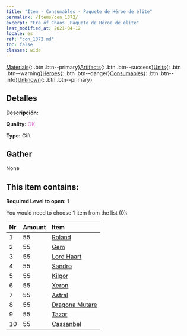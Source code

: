 ```yaml
---
title: "Item - Consumables - Paquete de Héroe de élite"
permalink: /Items/con_1372/
excerpt: "Era of Chaos  Paquete de Héroe de élite"
last_modified_at: 2021-04-12
locale: es
ref: "con_1372.md"
toc: false
classes: wide
---
```

 [Materials](/es/Items/){: .btn .btn--primary}[Artifacts](/es/Items/Artifacts/){: .btn .btn--success}[Units](/es/Items/Units/){: .btn .btn--warning}[Heroes](/es/Items/Heroes/){: .btn .btn--danger}[Consumables](/es/Items/Consumables/){: .btn .btn--info}[Unknown](/es/Items/Unknown/){: .btn .btn--primary}

## Detalles
 **Descripción:** 

 **Quality:** <span style="color: #DA70D6">OK</span>

 **Type:** Gift

## Gather

  None

## This item contains:

 **Required Level to open:** 1

 You would need to choose 1 item from the list (0):

  | Nr | Amount |     Item    |
  |:---|:-------|:------------|
  | 1 | 55 | [Roland](/es/Items/her_362/) | 
  | 2 | 55 | [Gem](/es/Items/her_369/) | 
  | 3 | 55 | [Lord Haart](/es/Items/her_370/) | 
  | 4 | 55 | [Sandro](/es/Items/her_371/) | 
  | 5 | 55 | [Kilgor](/es/Items/her_374/) | 
  | 6 | 55 | [Xeron](/es/Items/her_383/) | 
  | 7 | 55 | [Astral](/es/Items/her_388/) | 
  | 8 | 55 | [Dragona Mutare](/es/Items/her_390/) | 
  | 9 | 55 | [Tazar](/es/Items/her_393/) | 
  | 10 | 55 | [Cassanbel](/es/Items/her_396/) | 
